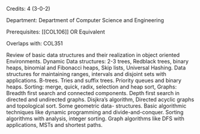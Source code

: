 Credits: 4 (3-0-2)

Department: Department of Computer Science and Engineering

Prerequisites: [[COL106]] OR Equivalent

Overlaps with: COL351

Review of basic data structures and their realization in object oriented Environments. Dynamic Data structures: 2-3 trees, Redblack trees, binary heaps, binomial and Fibonacci heaps, Skip lists, Universal Hashing. Data structures for maintaining ranges, intervals and disjoint sets with applications. B-trees. Tries and suffix trees. Priority queues and binary heaps. Sorting: merge, quick, radix, selection and heap sort, Graphs: Breadth first search and connected components. Depth first search in directed and undirected graphs. Disjkra’s algorithm, Directed acyclic graphs and topological sort. Some geometric data- structures. Basic algorithmic techniques like dynamic programming and divide-and-conquer. Sorting algorithms with analysis, integer sorting. Graph algorithms like DFS with applications, MSTs and shortest paths.